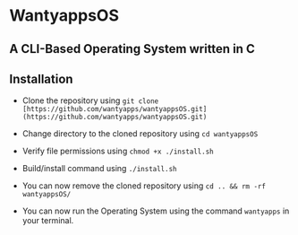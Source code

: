 # WantyappsOS

## A CLI-Based Operating System written in C

## Installation

- Clone the repository using `git clone [https://github.com/wantyapps/wantyappsOS.git](https://github.com/wantyapps/wantyappsOS.git)`

- Change directory to the cloned repository using `cd wantyappsOS`

- Verify file permissions using `chmod +x ./install.sh`

- Build/install command using `./install.sh`

- You can now remove the cloned repository using `cd .. && rm -rf wantyappsOS/`

- You can now run the Operating System using the command `wantyapps` in your terminal.
